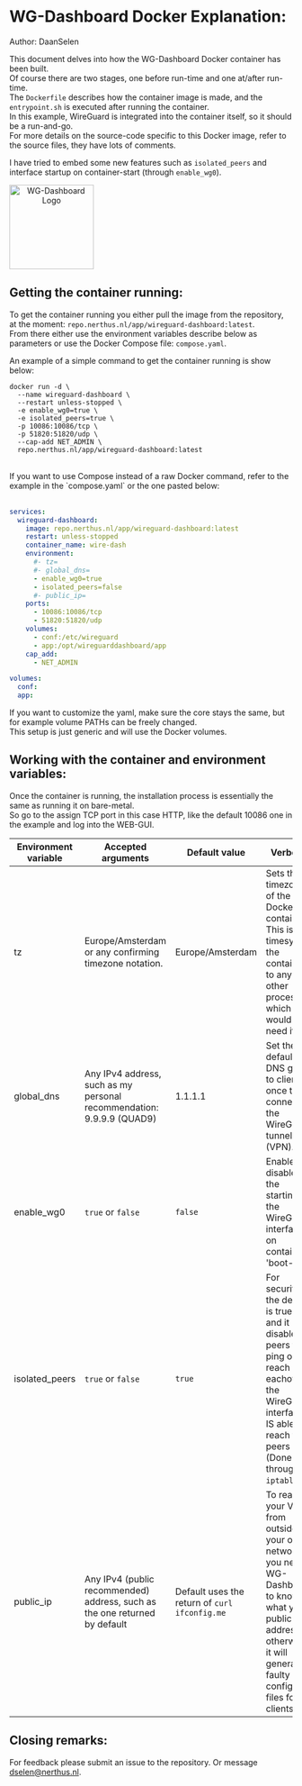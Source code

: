 # WG-Dashboard Docker Explanation:

Author: DaanSelen<br>

This document delves into how the WG-Dashboard Docker container has been built.<br>
Of course there are two stages, one before run-time and one at/after run-time.<br>
The `Dockerfile` describes how the container image is made, and the `entrypoint.sh` is executed after running the container. <br>
In this example, WireGuard is integrated into the container itself, so it should be a run-and-go.<br>
For more details on the source-code specific to this Docker image, refer to the source files, they have lots of comments.

I have tried to embed some new features such as `isolated_peers` and interface startup on container-start (through `enable_wg0`).

<img src="https://raw.githubusercontent.com/donaldzou/WGDashboard/main/img/logo.png" alt="WG-Dashboard Logo" title="WG-Dashboard Logo" width="150" height="150" style="text-align:center;" /> 

## Getting the container running:

To get the container running you either pull the image from the repository, at the moment: `repo.nerthus.nl/app/wireguard-dashboard:latest`.<br>
From there either use the environment variables describe below as parameters or use the Docker Compose file: `compose.yaml`.

An example of a simple command to get the container running is show below:<br>

```shell
docker run -d \
  --name wireguard-dashboard \
  --restart unless-stopped \
  -e enable_wg0=true \
  -e isolated_peers=true \
  -p 10086:10086/tcp \
  -p 51820:51820/udp \
  --cap-add NET_ADMIN \
  repo.nerthus.nl/app/wireguard-dashboard:latest
```
<br>
If you want to use Compose instead of a raw Docker command, refer to the example in the `compose.yaml` or the one pasted below:
<br><br>

```yaml
services:
  wireguard-dashboard:
    image: repo.nerthus.nl/app/wireguard-dashboard:latest
    restart: unless-stopped
    container_name: wire-dash
    environment:
      #- tz=
      #- global_dns=
      - enable_wg0=true
      - isolated_peers=false
      #- public_ip=
    ports:
      - 10086:10086/tcp
      - 51820:51820/udp
    volumes:
      - conf:/etc/wireguard
      - app:/opt/wireguarddashboard/app
    cap_add:
      - NET_ADMIN

volumes:
  conf:
  app:

```

If you want to customize the yaml, make sure the core stays the same, but for example volume PATHs can be freely changed.<br>
This setup is just generic and will use the Docker volumes.

## Working with the container and environment variables:

Once the container is running, the installation process is essentially the same as running it on bare-metal.<br>
So go to the assign TCP port in this case HTTP, like the default 10086 one in the example and log into the WEB-GUI.<br>

| Environment variable    | Accepted arguments | Default value | Verbose |
| -------------- | ------- | ------- | ------- |
| tz             | Europe/Amsterdam or any confirming timezone notation. | Europe/Amsterdam | Sets the timezone of the Docker container. This is to timesync the container to any other processes which would need it. |
| global_dns     | Any IPv4 address, such as my personal recommendation: 9.9.9.9 (QUAD9) | 1.1.1.1 | Set the default DNS given to clients once they connect to the WireGuard tunnel (VPN).
| enable_wg0     | `true` or `false` | `false` | Enables or disables the starting of the WireGuard interface on container 'boot-up'.
| isolated_peers | `true` or `false` | `true` | For security the default is true, and it disables peers to ping or reach eachother, the WireGuard interface IS able to reach the peers (Done through `iptables`).
| public_ip      | Any IPv4 (public recommended) address, such as the one returned by default | Default uses the return of `curl ifconfig.me` | To reach your VPN from outside your own network, you need WG-Dashboard to know what your public IP-address is, otherwise it will generate faulty config files for clients.

## Closing remarks:

For feedback please submit an issue to the repository. Or message dselen@nerthus.nl.
